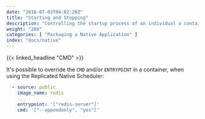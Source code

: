 ```yaml
---
date: "2016-07-03T04:02:20Z"
title: "Starting and Stopping"
description: "Controlling the startup process of an individual a container"
weight: "208"
categories: [ "Packaging a Native Application" ]
index: "docs/native"
---
```



{{< linked_headline "CMD" >}}

It's possible to override the `CMD` and/or `ENTRYPOINT` in a container, when using the Replicated Native Scheduler:

```yaml
  - source: public
    image_name: redis
    ...
    entrypoint: '["redis-server"]'
    cmd: '["--appendonly", "yes"]'
```
